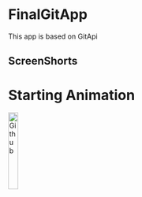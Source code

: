 # FinalGitApp
This app is based on GitApi 

## ScreenShorts
# Starting Animation
<img width=20% alt="Github" src=https://github.com/tom635/FinalGitApp/blob/master/ScreenShots/Screenshot%202022-01-18%20at%209.53.47%20PM.png />

